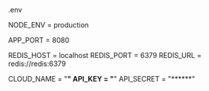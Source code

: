 .env

NODE_ENV = production

APP_PORT = 8080

REDIS_HOST = localhost
REDIS_PORT = 6379
REDIS_URL = redis://redis:6379

CLOUD_NAME = "******"
API_KEY = "******"
API_SECRET = "******"
